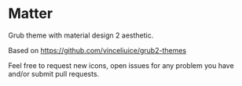 # Matter 

Grub theme with material design 2 aesthetic.

Based on https://github.com/vinceliuice/grub2-themes

Feel free to request new icons, open issues for any problem you have
and/or submit pull requests.
